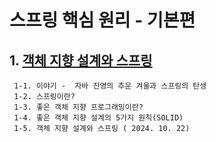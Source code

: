 # 스프링 핵심 원리 - 기본편

## 1. [객체 지향 설계와 스프링](객체%20지향%20설계와%20스프링.md)

     1-1. 이야기 -  자바 진영의 추운 겨울과 스프링의 탄생
     1-2. 스프링이란?
     1-3. 좋은 객체 지향 프로그래밍이란?
     1-4. 좋은 객체 지향 설계의 5가지 원칙(SOLID)
     1-5. 객체 지향 설계와 스프링 ( 2024. 10. 22)
